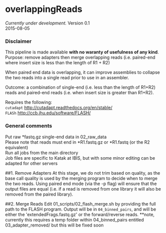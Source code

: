# overlappingReads
*Currently under development.*
Version 0.1  
2015-08-05

### Disclaimer
This pipeline is made available **with no waranty of usefulness of any kind**.  
Purpose: remove adapters then merge overlapping reads (i.e. paired-end where insert size is less than the length of R1 + R2)

When paired end data is overlapping, it can improve assemblies to collapse the two reads into a single read
prior to use in an assembler.

Outcome: a combination of single-end (i.e. less than the length of R1+R2) reads and paired-end reads (i.e. when insert size is greater than R1+R2).

Requires the following:  
`cutadapt`         http://cutadapt.readthedocs.org/en/stable/  
`FLASh`            http://ccb.jhu.edu/software/FLASH/ 

### General comments
Put raw *fastq.gz single-end data in 02_raw_data  
Please note that reads must end in *R1.fastq.gz or *R1.fastq (or the R2 equivalent)  
Run all jobs from the main directory  
Job files are specific to Katak at IBIS, but with some minor editing can be adapted for other servers  

##1. Remove Adapters
At this stage, we do not trim based on quality, as the base call quality is used by the merging program to decide when to merge the two reads. Using paired end mode (via the -p flag) will ensure that the output files are equal (i.e. if a read is removed from one library it will also be removed from the paired library).



##2. Merge Reads
Edit 01_scripts/02_flash_merge.sh by providing the full path to the FLASH program.
Output will be in `04_binned_pairs`, and will be either the 'extendedFrags.fastq.gz' or the forward/reverse reads. 
**note, currently this requires a temp folder within 04_binned_pairs entitled 03_adapter_removed/ but this will be fixed soon









